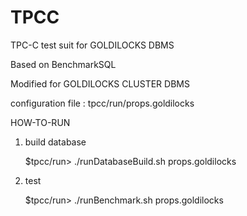 # TPCC
TPC-C test suit for GOLDILOCKS DBMS

Based on BenchmarkSQL

Modified for GOLDILOCKS CLUSTER DBMS

configuration file : tpcc/run/props.goldilocks


HOW-TO-RUN

1. build database

    $tpcc/run> ./runDatabaseBuild.sh props.goldilocks

2. test

    $tpcc/run> ./runBenchmark.sh props.goldilocks

